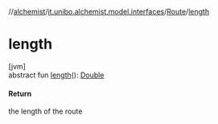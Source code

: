 //[alchemist](../../../index.md)/[it.unibo.alchemist.model.interfaces](../index.md)/[Route](index.md)/[length](length.md)

# length

[jvm]\
abstract fun [length](length.md)(): [Double](https://kotlinlang.org/api/latest/jvm/stdlib/kotlin/-double/index.html)

#### Return

the length of the route
